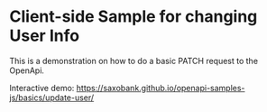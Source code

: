 # Client-side Sample for changing User Info

This is a demonstration on how to do a basic PATCH request to the OpenApi.

Interactive demo: <https://saxobank.github.io/openapi-samples-js/basics/update-user/>
